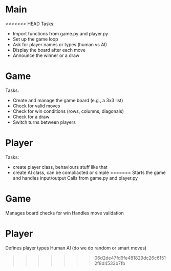 # Main
<<<<<<< HEAD
Tasks:
* Import functions from game.py and player.py
* Set up the game loop
* Ask for player names or types (human vs AI)
* Display the board after each move
* Announce the winner or a draw

# Game
Tasks:
* Create and manage the game board (e.g., a 3x3 list)
* Check for valid moves
* Check for win conditions (rows, columns, diagonals)
* Check for a draw
* Switch turns between players

# Player
Tasks:
* create player class, behaviours stuff like that
* create AI class, can be compliacted or simple
=======
Starts the game and handles input/output
Calls from game.py and player.py

# Game
Manages board
checks for win
Handles move validation

# Player
Defines player types
Human 
AI (do we do random or smart moves)
>>>>>>> 06d2de47fd9fe481829dc26c61512f8d4533b7fb
